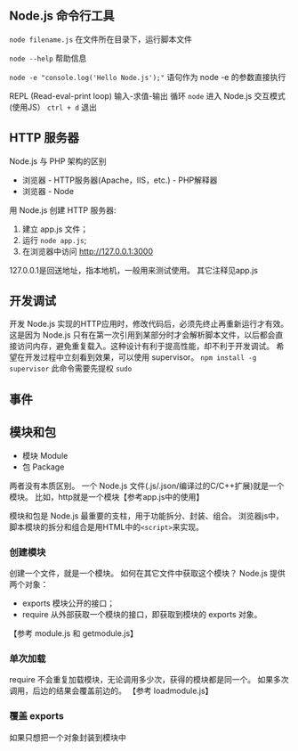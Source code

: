 ## Node.js 命令行工具

`node filename.js` 在文件所在目录下，运行脚本文件

`node --help` 帮助信息

`node -e "console.log('Hello Node.js');"` 语句作为 node -e 的参数直接执行

REPL (Read-eval-print loop) 输入-求值-输出 循环
`node` 进入 Node.js 交互模式 (使用JS）
`ctrl + d` 退出


## HTTP 服务器
Node.js 与 PHP 架构的区别

* 浏览器 - HTTP服务器(Apache，IIS，etc.) - PHP解释器
* 浏览器 - Node

用 Node.js 创建 HTTP 服务器:

1. 建立 app.js 文件；
2. 运行 `node app.js`;
3. 在浏览器中访问 http://127.0.0.1:3000

127.0.0.1是回送地址，指本地机，一般用来测试使用。
其它注释见app.js


## 开发调试
开发 Node.js 实现的HTTP应用时，修改代码后，必须先终止再重新运行才有效。这是因为 Node.js 只有在第一次引用到某部分时才会解析脚本文件，以后都会直接访问内存，避免重复载入。这种设计有利于提高性能，却不利于开发调试。
希望在开发过程中立刻看到效果，可以使用 supervisor。
`npm install -g supervisor`
此命令需要先提权 `sudo`

## 事件

## 模块和包
* 模块 Module
* 包 Package

两者没有本质区别。
一个 Node.js 文件(.js/.json/编译过的C/C++扩展)就是一个模块。
比如，http就是一个模块【参考app.js中的使用】

模块和包是 Node.js 最重要的支柱，用于功能拆分、封装、组合。
浏览器js中，脚本模块的拆分和组合是用HTML中的`<script>`来实现。

### 创建模块
创建一个文件，就是一个模块。
如何在其它文件中获取这个模块？
Node.js 提供两个对象：

* exports 模块公开的接口；
* require 从外部获取一个模块的接口，即获取到模块的 exports 对象。

【参考 module.js 和 getmodule.js】

### 单次加载
require 不会重复加载模块，无论调用多少次，获得的模块都是同一个。
如果多次调用，后边的结果会覆盖前边的。
【参考 loadmodule.js】

### 覆盖 exports
如果只想把一个对象封装到模块中



